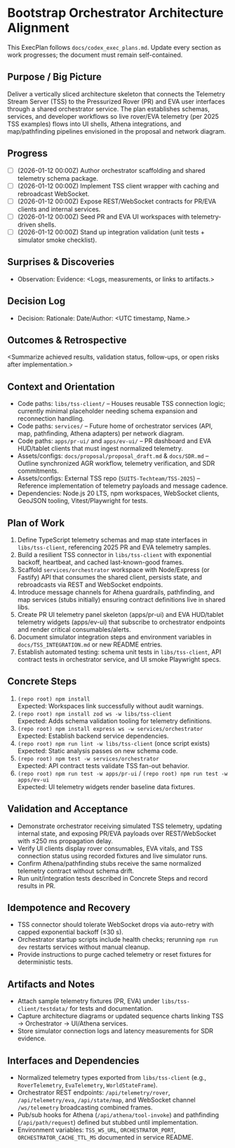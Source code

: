 # Bootstrap Orchestrator Architecture Alignment

This ExecPlan follows `docs/codex_exec_plans.md`. Update every section as work progresses; the document must remain self-contained.

## Purpose / Big Picture

Deliver a vertically sliced architecture skeleton that connects the Telemetry Stream Server (TSS) to the Pressurized Rover (PR) and EVA user interfaces through a shared orchestrator service. The plan establishes schemas, services, and developer workflows so live rover/EVA telemetry (per 2025 TSS examples) flows into UI shells, Athena integrations, and map/pathfinding pipelines envisioned in the proposal and network diagram.

## Progress

- [ ] (2026-01-12 00:00Z) Author orchestrator scaffolding and shared telemetry schema package.
- [ ] (2026-01-12 00:00Z) Implement TSS client wrapper with caching and rebroadcast WebSocket.
- [ ] (2026-01-12 00:00Z) Expose REST/WebSocket contracts for PR/EVA clients and internal services.
- [ ] (2026-01-12 00:00Z) Seed PR and EVA UI workspaces with telemetry-driven shells.
- [ ] (2026-01-12 00:00Z) Stand up integration validation (unit tests + simulator smoke checklist).

## Surprises & Discoveries

- Observation: <Populate once integration work uncovers unexpected behavior.>
  Evidence: <Logs, measurements, or links to artifacts.>

## Decision Log

- Decision: <Record architecture or tooling choices as they are made.>
  Rationale: <Why this choice was made.>
  Date/Author: <UTC timestamp, Name.>

## Outcomes & Retrospective

<Summarize achieved results, validation status, follow-ups, or open risks after implementation.>

## Context and Orientation

- Code paths: `libs/tss-client/` – Houses reusable TSS connection logic; currently minimal placeholder needing schema expansion and reconnection handling.
- Code paths: `services/` – Future home of orchestrator services (API, map, pathfinding, Athena adapters) per network diagram.
- Code paths: `apps/pr-ui/` and `apps/ev-ui/` – PR dashboard and EVA HUD/tablet clients that must ingest normalized telemetry.
- Assets/configs: `docs/proposal/proposal_draft.md` & `docs/SDR.md` – Outline synchronized AGR workflow, telemetry verification, and SDR commitments.
- Assets/configs: External TSS repo (`SUITS-Techteam/TSS-2025`) – Reference implementation of telemetry payloads and message cadence.
- Dependencies: Node.js 20 LTS, npm workspaces, WebSocket clients, GeoJSON tooling, Vitest/Playwright for tests.

## Plan of Work

1. Define TypeScript telemetry schemas and map state interfaces in `libs/tss-client`, referencing 2025 PR and EVA telemetry samples.
2. Build a resilient TSS connector in `libs/tss-client` with exponential backoff, heartbeat, and cached last-known-good frames.
3. Scaffold `services/orchestrator` workspace with Node/Express (or Fastify) API that consumes the shared client, persists state, and rebroadcasts via REST and WebSocket endpoints.
4. Introduce message channels for Athena guardrails, pathfinding, and map services (stubs initially) ensuring contract definitions live in shared libs.
5. Create PR UI telemetry panel skeleton (apps/pr-ui) and EVA HUD/tablet telemetry widgets (apps/ev-ui) that subscribe to orchestrator endpoints and render critical consumables/alerts.
6. Document simulator integration steps and environment variables in `docs/TSS_INTEGRATION.md` or new README entries.
7. Establish automated testing: schema unit tests in `libs/tss-client`, API contract tests in orchestrator service, and UI smoke Playwright specs.

## Concrete Steps

1. `(repo root) npm install`  
   Expected: Workspaces link successfully without audit warnings.
2. `(repo root) npm install zod ws -w libs/tss-client`  
   Expected: Adds schema validation tooling for telemetry definitions.
3. `(repo root) npm install express ws -w services/orchestrator`  
   Expected: Establish backend service dependencies.
4. `(repo root) npm run lint -w libs/tss-client` (once script exists)  
   Expected: Static analysis passes on new schema code.
5. `(repo root) npm test -w services/orchestrator`  
   Expected: API contract tests validate TSS fan-out behavior.
6. `(repo root) npm run test -w apps/pr-ui` / `(repo root) npm run test -w apps/ev-ui`  
   Expected: UI telemetry widgets render baseline data fixtures.

## Validation and Acceptance

- Demonstrate orchestrator receiving simulated TSS telemetry, updating internal state, and exposing PR/EVA payloads over REST/WebSocket with ≤250 ms propagation delay.
- Verify UI clients display rover consumables, EVA vitals, and TSS connection status using recorded fixtures and live simulator runs.
- Confirm Athena/pathfinding stubs receive the same normalized telemetry contract without schema drift.
- Run unit/integration tests described in Concrete Steps and record results in PR.

## Idempotence and Recovery

- TSS connector should tolerate WebSocket drops via auto-retry with capped exponential backoff (≤30 s).
- Orchestrator startup scripts include health checks; rerunning `npm run dev` restarts services without manual cleanup.
- Provide instructions to purge cached telemetry or reset fixtures for deterministic tests.

## Artifacts and Notes

- Attach sample telemetry fixtures (PR, EVA) under `libs/tss-client/testdata/` for tests and documentation.
- Capture architecture diagrams or updated sequence charts linking TSS → Orchestrator → UI/Athena services.
- Store simulator connection logs and latency measurements for SDR evidence.

## Interfaces and Dependencies

- Normalized telemetry types exported from `libs/tss-client` (e.g., `RoverTelemetry`, `EvaTelemetry`, `WorldStateFrame`).
- Orchestrator REST endpoints: `/api/telemetry/rover`, `/api/telemetry/eva`, `/api/state/map`, and WebSocket channel `/ws/telemetry` broadcasting combined frames.
- Pub/sub hooks for Athena (`/api/athena/tool-invoke`) and pathfinding (`/api/path/request`) defined but stubbed until implementation.
- Environment variables: `TSS_WS_URL`, `ORCHESTRATOR_PORT`, `ORCHESTRATOR_CACHE_TTL_MS` documented in service README.
